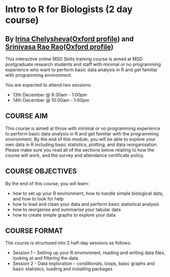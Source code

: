 # Intro to R for Biologists (2 day course)

## By [Irina Chelysheva](https://github.com/Chelysheva)([Oxford profile](https://www.ovg.ox.ac.uk/team/irina-chelysheva)) and [Srinivasa Rao Rao](https://github.com/sraorao)([Oxford profile](https://www.nds.ox.ac.uk/team/srinivasa-rao))

This interactive online MSD Skills training course is aimed at MSD postgraduate research students and staff with minimal or no programming experience who want to perform basic data analysis in R and get familiar with programming environment.

You are expected to attend two sessions:
* 13th December @ 9:30am - 1:00pm
* 14th December @ 10:00am - 1:00pm

## COURSE AIM
This course is aimed at those with minimal or no programming experience to perform basic data analysis in R and get familiar with the programming environment. By the end of this module, you will be able to explore your own data in R including basic statistics, plotting, and data reorganisation.
Please make sure you read all of the sections below relating to how the course will work, and the survey and attendance certificate policy.

## COURSE OBJECTIVES
By the end of this course, you will learn:
* how to set up your R environment, how to handle simple biological data, and how to look for help
* how to load and clean your data and perform basic statistical analysis
* how to reorganise and summarise your tabular data
* how to create simple graphs to explore your data

## COURSE FORMAT
The course is structured into 2 half-day sessions as follows:
* Session 1 - Setting up your R environment, reading and writing data files, looking at and filtering the data
* Session 2 - Data exploration - conditionals, loops, basic graphs and basic statistics, loading and installing packages
